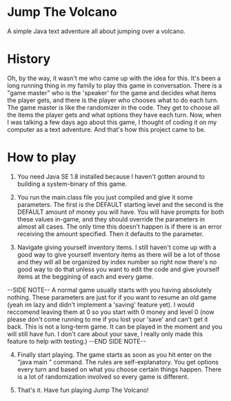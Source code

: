 # Jump The Volcano
A simple Java text adventure all about jumping over a volcano.

# History
Oh, by the way, it wasn't me who came up with the idea for this.
It's been a long running thing in my family to play this game in conversation.
There is a "game master" who is the 'speaker' for the game and decides what items the player gets,
and there is the player who chooses what to do each turn.
The game master is like the randomizer in the code.
They get to choose all the items the player gets and what options they have each turn.
Now, when I was talking a few days ago about this game,
I thought of coding it on my computer as a text adventure. And that's how this project came to be.

# How to play
1. You need Java SE 1.8 installed because I haven't gotten around to building a system-binary of this game.

2. You run the main.class file you just compiled and give it some parameters. The first is the DEFAULT starting level and the second is the DEFAULT amount of money you will have.
You will have prompts for both these values in-game, and they should override the parameters in almost all cases. The only time this doesn't happen is if there is an error receiving the amount specified. Then it defaults to the parameter.

3. Navigate giving yourself inventory items. I still haven't come up with a good way to give yourself inventory items as there will be a lot of those and they will all be organized by index number so right now there's no good way to do that unless you want to edit the code and give yourself items at the beggining of each and every game.

--SIDE NOTE--
A normal game usually starts with you having absolutely nothing. These parameters are just for if you want to resume an old game (yeah im lazy and didn't implement a 'saving' feature yet). I would reccomend leaving them at 0 so you start with 0 money and level 0 (now please don't come running to me if you lost your 'save' and can't get it back. This is not a long-term game. It can be played in the moment and you will still have fun. I don't care about your save, I really only made this feature to help with testing.)
--END SIDE NOTE--

4. Finally start playing. The game starts as soon as you hit enter on the "java main <parameters>" command. The rules are self-explanatory. You get options every turn and based on what you choose certain things happen. There is a lot of randomization involved so every game is different.

5. That's it. Have fun playing Jump The Volcano!
